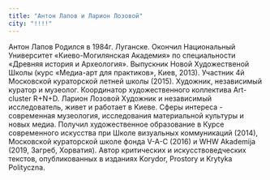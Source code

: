 ```yaml
---
title: "Антон Лапов и Ларион Лозовой"
city: "!!!!"
---
```


Антон Лапов
Родился в 1984г. Луганске. Окончил Национальный Университет «Киево-Могилянская Академия» по специальности «Древняя история и Археология». Выпускник Новой Художественой Школы (курс «Медиа-арт для практиков», Киев, 2013). Участник 4й Московской кураторской летней школы (2015). Художник, независимый куратор и музеолог. Координатор художественного коллектива Art-cluster R+N+D. 
Ларион Лозовой
Художник и независимый исследователь, живет и работает в Киеве. Сферы интереса - современная музеология, исследования материальной культуры и новых медиа. Получил художественное образование в Курсе современного искусства при Школе визуальных коммуникаций (2014), Московской кураторской школе фонда V-A-C (2016) и WHW Akademija (2019, Загреб, Хорватия). Автор критических и искусствоведческих текстов, опубликованных в изданиях Korydor, Prostory и Krytyka Polityczna.
